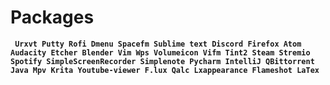 # Packages
**```
Urxvt
Putty
Rofi
Dmenu
Spacefm
Sublime text
Discord
Firefox
Atom
Audacity
Etcher
Blender
Vim
Wps
Volumeicon
Vifm
Tint2
Steam
Stremio
Spotify
SimpleScreenRecorder
Simplenote
Pycharm
IntelliJ
QBittorrent
Java
Mpv
Krita
Youtube-viewer
F.lux
Qalc
Lxappearance
Flameshot
LaTex```**
